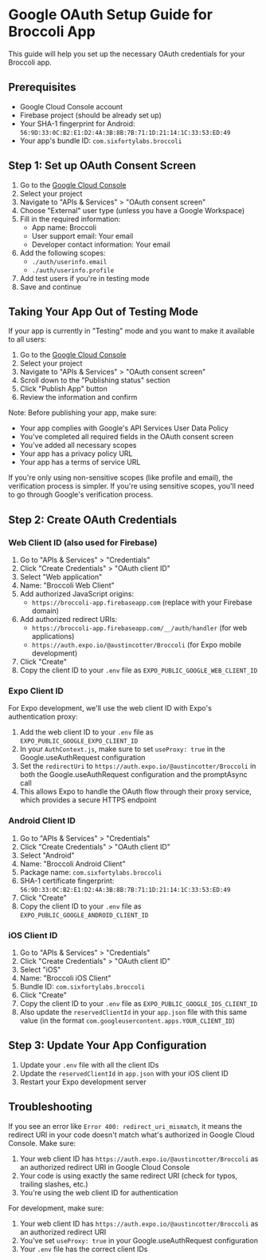 # Google OAuth Setup Guide for Broccoli App

This guide will help you set up the necessary OAuth credentials for your Broccoli app.

## Prerequisites

- Google Cloud Console account
- Firebase project (should be already set up)
- Your SHA-1 fingerprint for Android: `56:9D:33:0C:B2:E1:D2:4A:3B:8B:7B:71:1D:21:14:1C:33:53:ED:49`
- Your app's bundle ID: `com.sixfortylabs.broccoli`

## Step 1: Set up OAuth Consent Screen

1. Go to the [Google Cloud Console](https://console.cloud.google.com/)
2. Select your project
3. Navigate to "APIs & Services" > "OAuth consent screen"
4. Choose "External" user type (unless you have a Google Workspace)
5. Fill in the required information:
   - App name: Broccoli
   - User support email: Your email
   - Developer contact information: Your email
6. Add the following scopes:
   - `./auth/userinfo.email`
   - `./auth/userinfo.profile`
7. Add test users if you're in testing mode
8. Save and continue

## Taking Your App Out of Testing Mode

If your app is currently in "Testing" mode and you want to make it available to all users:

1. Go to the [Google Cloud Console](https://console.cloud.google.com/)
2. Select your project
3. Navigate to "APIs & Services" > "OAuth consent screen"
4. Scroll down to the "Publishing status" section
5. Click "Publish App" button
6. Review the information and confirm

Note: Before publishing your app, make sure:
- Your app complies with Google's API Services User Data Policy
- You've completed all required fields in the OAuth consent screen
- You've added all necessary scopes
- Your app has a privacy policy URL
- Your app has a terms of service URL

If you're only using non-sensitive scopes (like profile and email), the verification process is simpler. If you're using sensitive scopes, you'll need to go through Google's verification process.

## Step 2: Create OAuth Credentials

### Web Client ID (also used for Firebase)

1. Go to "APIs & Services" > "Credentials"
2. Click "Create Credentials" > "OAuth client ID"
3. Select "Web application"
4. Name: "Broccoli Web Client"
5. Add authorized JavaScript origins:
   - `https://broccoli-app.firebaseapp.com` (replace with your Firebase domain)
6. Add authorized redirect URIs:
   - `https://broccoli-app.firebaseapp.com/__/auth/handler` (for web applications)
   - `https://auth.expo.io/@austincotter/Broccoli` (for Expo mobile development)
7. Click "Create"
8. Copy the client ID to your `.env` file as `EXPO_PUBLIC_GOOGLE_WEB_CLIENT_ID`

### Expo Client ID

For Expo development, we'll use the web client ID with Expo's authentication proxy:

1. Add the web client ID to your `.env` file as `EXPO_PUBLIC_GOOGLE_EXPO_CLIENT_ID`
2. In your `AuthContext.js`, make sure to set `useProxy: true` in the Google.useAuthRequest configuration
3. Set the `redirectUri` to `https://auth.expo.io/@austincotter/Broccoli` in both the Google.useAuthRequest configuration and the promptAsync call
4. This allows Expo to handle the OAuth flow through their proxy service, which provides a secure HTTPS endpoint

### Android Client ID

1. Go to "APIs & Services" > "Credentials"
2. Click "Create Credentials" > "OAuth client ID"
3. Select "Android"
4. Name: "Broccoli Android Client"
5. Package name: `com.sixfortylabs.broccoli`
6. SHA-1 certificate fingerprint: `56:9D:33:0C:B2:E1:D2:4A:3B:8B:7B:71:1D:21:14:1C:33:53:ED:49`
7. Click "Create"
8. Copy the client ID to your `.env` file as `EXPO_PUBLIC_GOOGLE_ANDROID_CLIENT_ID`

### iOS Client ID

1. Go to "APIs & Services" > "Credentials"
2. Click "Create Credentials" > "OAuth client ID"
3. Select "iOS"
4. Name: "Broccoli iOS Client"
5. Bundle ID: `com.sixfortylabs.broccoli`
6. Click "Create"
7. Copy the client ID to your `.env` file as `EXPO_PUBLIC_GOOGLE_IOS_CLIENT_ID`
8. Also update the `reservedClientId` in your `app.json` file with this same value (in the format `com.googleusercontent.apps.YOUR_CLIENT_ID`)

## Step 3: Update Your App Configuration

1. Update your `.env` file with all the client IDs
2. Update the `reservedClientId` in `app.json` with your iOS client ID
3. Restart your Expo development server

## Troubleshooting

If you see an error like `Error 400: redirect_uri_mismatch`, it means the redirect URI in your code doesn't match what's authorized in Google Cloud Console. Make sure:

1. Your web client ID has `https://auth.expo.io/@austincotter/Broccoli` as an authorized redirect URI in Google Cloud Console
2. Your code is using exactly the same redirect URI (check for typos, trailing slashes, etc.)
3. You're using the web client ID for authentication

For development, make sure:
1. Your web client ID has `https://auth.expo.io/@austincotter/Broccoli` as an authorized redirect URI
2. You've set `useProxy: true` in your Google.useAuthRequest configuration
3. Your `.env` file has the correct client IDs 